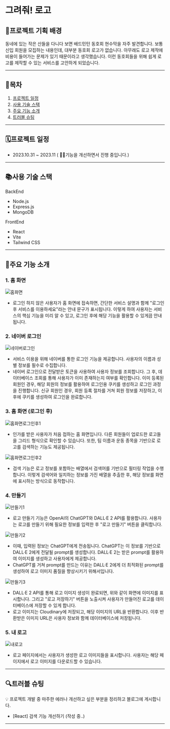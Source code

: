 # 그려줘! 로고

## 💎프로젝트 기획 배경

동네에 있는 작은 산들을 다니다 보면 배드민턴 동호회 현수막을 자주 발견합니다. 보통 신입 회원을 모집하는 내용인데, 대부분 동호회 로고가 없습니다. 아무래도 로고 제작에 비용이 들어가는 문제가 있기 때문이라고 생각했습니다. 이런 동호회들을 위해 쉽게 로고를 제작할 수 있는 서비스를 고안하게 되었습니다.

---

## 📒목차

1. [프로젝트 일정](https://www.notion.so/b3036ccea14f4ca197fd812099d1ae40?pvs=21)
2. [사용 기술 스택](https://www.notion.so/b3036ccea14f4ca197fd812099d1ae40?pvs=21)
3. [주요 기능 소개](https://www.notion.so/b3036ccea14f4ca197fd812099d1ae40?pvs=21)
4. [트러블 슈팅](https://www.notion.so/b3036ccea14f4ca197fd812099d1ae40?pvs=21)

---

## 🗓️프로젝트 일정

- 2023.10.31 ~ 2023.11 ( 🏃🏻기능을 개선하면서 진행 중입니다.)

---

## 📚사용 기술 스택

BackEnd

- Node.js
- Express.js
- MongoDB

FrontEnd

- React
- Vite
- Tailwind CSS

---

## 🔑주요 기능 소개

### 1. 홈 화면

![홈화면](https://github.com/minyun02/logo-project/assets/69966611/41a1f31a-2ff2-4bb2-be60-4abe540a635d)

- 로그인 하지 않은 사용자가 홈 화면에 접속하면, 간단한 서비스 설명과 함께 "로그인 후 서비스를 이용하세요"라는 안내 문구가 표시됩니다. 이렇게 하여 사용자는 서비스의 핵심 기능을 미리 알 수 있고, 로그인 후에 해당 기능을 활용할 수 있게끔 안내됩니다.

### 2. 네이버 로그인

![네이버로그인](https://github.com/minyun02/logo-project/assets/69966611/ee0cd7bd-fb73-429d-91e2-d02fa8a9eeaf)

- 서비스 이용을 위해 네이버를 통한 로그인 기능을 제공합니다. 사용자의 이름과 성별 정보를 필수로 수집합니다.
- 네이버 로그인으로 전달받은 토큰을 사용하여 사용자 정보를 조회합니다. 그 후, 데이터베이스 조회를 통해 사용자가 이미 존재하는지 여부를 확인합니다. 이미 등록된 회원인 경우, 해당 회원의 정보를 활용하여 로그인용 쿠키를 생성하고 로그인 과정을 진행합니다. 신규 회원인 경우, 회원 등록 절차를 거쳐 회원 정보를 저장하고, 이후에 쿠키를 생성하여 로그인을 완료합니다.

### 3. 홈 화면 (로그인 후)

![홈화면로그인후1](https://github.com/minyun02/logo-project/assets/69966611/9dc53532-8812-421d-8f9e-a29279c928d9)

- 인가를 받은 사용자가 처음 접하는 홈 화면입니다. 다른 회원들이 업로드한 로고들을 그리드 형식으로 확인할 수 있습니다. 또한, 팀 이름과 운동 종목을 기반으로 로고를 검색하는 기능도 제공됩니다.

![홈화면로그인후2](https://github.com/minyun02/logo-project/assets/69966611/8141b7ad-ca23-4d0b-8d53-d307c83f7971)

- 검색 기능은 로고 정보를 포함하는 배열에서 검색어를 기반으로 필터링 작업을 수행합니다. 이렇게 검색어와 일치하는 정보를 가진 배열을 추출한 후, 해당 정보를 화면에 표시하는 방식으로 동작합니다.

### 4. 만들기

![만들기1](https://github.com/minyun02/logo-project/assets/69966611/aa195f3a-934f-42a0-b6a6-9590c03b8cf0)

- 로고 만들기 기능은 OpenAI의 ChatGPT와 DALL·E 2 API를 활용합니다. 사용자는 로고를 만들기 위해 필요한 정보를 입력한 후 "로고 만들기" 버튼을 클릭합니다.

![만들기2](https://github.com/minyun02/logo-project/assets/69966611/a184cd0d-98f2-4fe2-957d-46d04b877a51)

- 이때, 입력된 정보는 ChatGPT에게 전송됩니다. ChatGPT는 이 정보를 기반으로 DALL·E 2에게 전달될 prompt를 생성합니다. DALL·E 2는 받은 prompt를 활용하여 이미지를 생성하고 사용자에게 제공합니다.
- ChatGPT를 거쳐 prompt를 만드는 이유는 DALL·E 2에게 더 최적화된 prompt를 생성하여 로고 이미지 품질을 향상시키기 위해서입니다.

![만들기3](https://github.com/minyun02/logo-project/assets/69966611/58f119d8-4ac7-4dcc-915f-77575525ce15)

- DALL·E 2 API를 통해 로고 이미지 생성이 완료되면, 위와 같이 화면에 이미지를 표시합니다. 그리고 "로고 저장하기" 버튼을 노출시켜 사용자가 만들어진 로고를 데이터베이스에 저장할 수 있게 합니다.
- 로고 이미지는 Cloudinary에 저장되고, 해당 이미지의 URL을 반환합니다. 이후 반환받은 이미지 URL은 사용자 정보와 함께 데이터베이스에 저장됩니다.

### 5. 내 로고

![내로고](https://github.com/minyun02/logo-project/assets/69966611/55cd183b-fb2a-4352-b6d2-adfa7ef01d75)

- 로고 페이지에서는 사용자가 생성한 로고 이미지들을 표시합니다. 사용자는 해당 페이지에서 로고 이미지를 다운로드할 수 있습니다.

---

## 🔍트러블 슈팅

<aside>
💡 프로젝트 개발 중 마주한 에러나 개선하고 싶은 부분을 정리하고 블로그에 게시합니다.

</aside>

- [React] 검색 기능 개선하기 (작성 중..)

---
